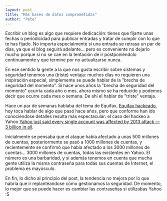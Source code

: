 ```yaml
---
layout: post
title: "Más bases de datos comprometidas"
author: "Pete"
---
```


Escribir un blog es algo que requiere dedicación: tienes que fijarte unas fechas o periodicidad para publicar entradas y tratar de cumplir con lo que te has fijado. No importa especialmente si una entrada se retrasa un par de días, ya que el blog seguirá adelante... pero es conveniente no dejarlo mucho porque si no se cae en la tentación de ir postponiéndolo continuamente y que termine por no actualizarse nunca.

En ese sentido la gente a la que nos gusta escribir sobre sistemas y seguridad tenemos una (triste) ventaja: muchos días no requieren una inspiración especial, simplemente se puede hablar de la "brecha de seguridad del momento". Si hace unos años la "brecha de seguridad del momento" ocurría cada año o mes, ahora mismo se ha reducido y podemos decir que ocurre cada mes o semana. De ahí el hablar de "triste" ventaja. 

Hace un par de semanas hablaba del tema de Equifax, [Equifax hackeado](https://livefromsec.github.io/2017-09-08/equifax-hackeado), hoy toca hablar de algo que pasó hace años, pero que conforme han ido conociéndose detalles resulta más espectacular: el caso del hackeo a Yahoo [Yahoo just said every single account was affected by 2013 attack — 3 billion in all](https://www.reddit.com/r/news/comments/743cwg/yahoo_just_said_every_single_account_was_affected).

Inicialmente se pensaba que el ataque había afectado a unas 500 millones de cuentas, posteriormente se pasó a 1000 millones de cuentas, y recientemente se confirmó que había afectado a los 3000 millones de cuentas... 3000 millones de cuentas, todas las existentes en Yahoo. El número es una barbaridad, y si además tenemos en cuenta que mucha gente utiliza la misma contraseña para todas sus cuentas de Internet, el problema es mayúsculo.

En fin, lo dicho al principio del post, la tendencia no mejora por lo que habría que ir replantéandose cómo gestionamos la seguridad. De momento, lo mejor que se puede hacer es cambiar las contraseñas si utilizabas Yahoo :S
